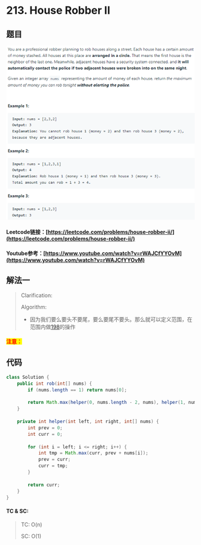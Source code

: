 # 213. House Robber II

## 题目

![](<../../.gitbook/assets/image (91).png>)

#### Leetcode链接：[https://leetcode.com/problems/house-robber-ii/](https://leetcode.com/problems/house-robber-ii/)

#### Youtube参考：[https://www.youtube.com/watch?v=rWAJCfYYOvM](https://www.youtube.com/watch?v=rWAJCfYYOvM)

## 解法一

> Clarification:&#x20;
>
> Algorithm:&#x20;
>
> * 因为我们要么要头不要尾，要么要尾不要头。那么就可以定义范围，在范围内做[198](../../leetcode/100-200-20/198.-house-robber.md)的操作

#### <mark style="color:red;">注意：</mark>

## 代码

```java
class Solution {
    public int rob(int[] nums) {
        if (nums.length == 1) return nums[0];
        
        return Math.max(helper(0, nums.length - 2, nums), helper(1, nums.length - 1, nums));
    }
    
    private int helper(int left, int right, int[] nums) {
        int prev = 0;
        int curr = 0;
        
        for (int i = left; i <= right; i++) {
            int tmp = Math.max(curr, prev + nums[i]);
            prev = curr;
            curr = tmp;
        }
        
        return curr;
    }
}
```

#### TC & SC:&#x20;

> TC: O(n)
>
> SC: O(1)
